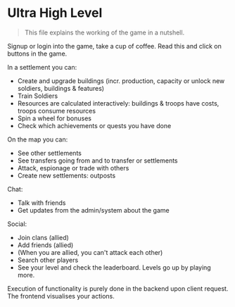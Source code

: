 # Ultra High Level
> This file explains the working of the game in a nutshell.

Signup or login into the game, take a cup of coffee. Read this and click on buttons in the game.

In a settlement you can:

- Create and upgrade buildings (incr. production, capacity or unlock new soldiers, buildings & features)
- Train Soldiers
- Resources are calculated interactively: buildings & troops have costs, troops consume resources
- Spin a wheel for bonuses
- Check which achievements or quests you have done

On the map you can:

- See other settlements
- See transfers going from and to transfer or settlements
- Attack, espionage or trade with others
- Create new settlements: outposts

Chat:
- Talk with friends
- Get updates from the admin/system about the game

Social:
- Join clans (allied)
- Add friends (allied)
- (When you are allied, you can't attack each other)
- Search other players
- See your level and check the leaderboard. Levels go up by playing more.

Execution of functionality is purely done in the backend upon client request. The frontend visualises your actions.
